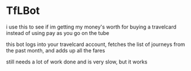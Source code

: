 # TfLBot

i use this to see if im getting my money's worth for buying a travelcard instead of using pay as you go on the tube

this bot logs into your travelcard account, fetches the list of journeys from the past month, and adds up all the fares

still needs a lot of work done and is very slow, but it works
